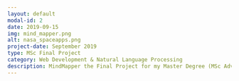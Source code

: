```yaml
---
layout: default
modal-id: 2
date: 2019-09-15
img: mind_mapper.png
alt: nasa_spaceapps.png
project-date: September 2019
type: MSc Final Project
category: Web Development & Natural Language Processing
description: MindMapper the Final Project for my Master Degree (MSc Advanced Computing Technologies). The project aims to automate the process of generating a mind map for a particular concept by using Natural Language Processing algorithms. This is a particular class of algorithms under the Machine Learning which tries to understand human language. The algorithms used referred to as topic modelling and it is quite popular in text summarization field. The final output of the project is a web application which is centred around a mind map that can be edited or generated in an automatic manner.
---
```

